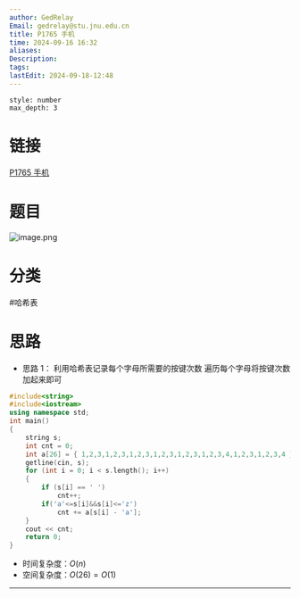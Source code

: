 ```yaml
---
author: GedRelay
Email: gedrelay@stu.jnu.edu.cn
title: P1765 手机
time: 2024-09-16 16:32
aliases: 
Description: 
tags: 
lastEdit: 2024-09-18-12:48
---
```


```toc
style: number
max_depth: 3
```

# 链接
[P1765 手机](https://www.luogu.com.cn/problem/P1765) 

# 题目
![image.png](https://ged-pic-bed.oss-cn-guangzhou.aliyuncs.com/img/202409161632168.png)


# 分类
#哈希表 

# 思路
- 思路 1：
利用哈希表记录每个字母所需要的按键次数
遍历每个字母将按键次数加起来即可


```cpp
#include<string>
#include<iostream>
using namespace std;
int main()
{
	string s;
	int cnt = 0;
	int a[26] = { 1,2,3,1,2,3,1,2,3,1,2,3,1,2,3,1,2,3,4,1,2,3,1,2,3,4 };
	getline(cin, s);
	for (int i = 0; i < s.length(); i++)
	{
		if (s[i] == ' ')
			cnt++;
		if('a'<=s[i]&&s[i]<='z')
			cnt += a[s[i] - 'a'];
	}
	cout << cnt;
	return 0;
}
```


- 时间复杂度：${O\left( n \right)  }$ 
- 空间复杂度：${O\left( 26 \right) =O\left( 1 \right)  }$ 


---

